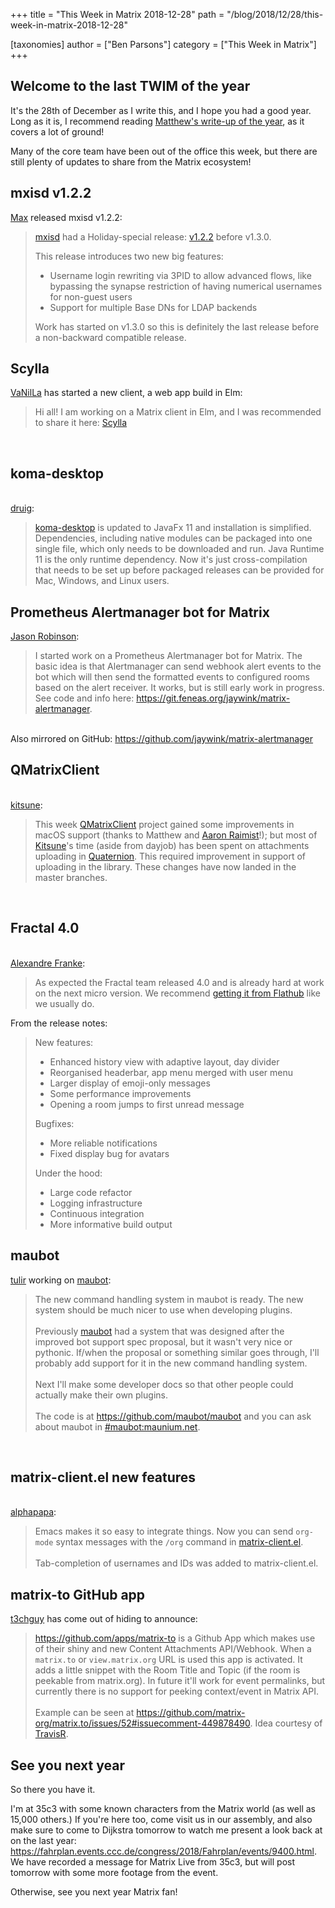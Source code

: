 +++
title = "This Week in Matrix 2018-12-28"
path = "/blog/2018/12/28/this-week-in-matrix-2018-12-28"

[taxonomies]
author = ["Ben Parsons"]
category = ["This Week in Matrix"]
+++

<h2 id="welcometothelasttwimoftheyear">Welcome to the last TWIM of the year</h2>
It's the 28th of December as I write this, and I hope you had a good year. Long as it is, I recommend reading <a href="/blog/2018/12/25/the-2018-matrix-holiday-special/">Matthew's write-up of the year</a>, as it covers a lot of ground!

Many of the core team have been out of the office this week, but there are still plenty of updates to share from the Matrix ecosystem!
<h2 id="mxisdv122">mxisd v1.2.2</h2>
<a href="https://matrix.to/#/@max:kamax.io">Max</a> released mxisd v1.2.2:
<blockquote><a href="https://github.com/kamax-matrix/mxisd">mxisd</a> had a Holiday-special release: <a href="https://github.com/kamax-matrix/mxisd/releases/tag/v1.2.2">v1.2.2</a> before v1.3.0.

This release introduces two new big features:
<ul>
 	<li>Username login rewriting via 3PID to allow advanced flows, like bypassing the synapse restriction of having numerical usernames for non-guest users</li>
 	<li>Support for multiple Base DNs for LDAP backends</li>
</ul>
Work has started on v1.3.0 so this is definitely the last release before a non-backward compatible release.</blockquote>
<h2 id="scylla">Scylla</h2>
<a href="https://matrix.to/#/@daniel:riot.danilafe.com">VaNilLa</a> has started a new client, a web app build in Elm:
<blockquote>Hi all! I am working on a Matrix client in Elm, and I was recommended to share it here: <a href="https://github.com/DanilaFe/Scylla">Scylla</a></blockquote><br /><h2 id="komadesktop">koma-desktop</h2><br /><a href="https://matrix.to/#/@druig:matrix.org">druig</a>:<br /><blockquote><a href="https://github.com/koma-im/koma-desktop">koma-desktop</a> is updated to JavaFx 11 and installation is simplified. Dependencies, including native modules can be packaged into one single file, which only needs to be downloaded and run. Java Runtime 11 is the only runtime dependency. Now it's just cross-compilation that needs to be set up before packaged releases can be provided for Mac, Windows, and Linux users.</blockquote>
<h2 id="prometheusalertmanagerbotformatrix">Prometheus Alertmanager bot for Matrix</h2>
<a href="https://matrix.to/#/@jaywink:feneas.org">Jason Robinson</a>:
<blockquote>I started work on a Prometheus Alertmanager bot for Matrix. The basic idea is that Alertmanager can send webhook alert events to the bot which will then send the formatted events to configured rooms based on the alert receiver. It works, but is still early work in progress. See code and info here: <a href="https://git.feneas.org/jaywink/matrix-alertmanager">https://git.feneas.org/jaywink/matrix-alertmanager</a>.</blockquote><br />Also mirrored on GitHub: <a href="https://github.com/jaywink/matrix-alertmanager">https://github.com/jaywink/matrix-alertmanager</a><br /><h2 id="qmatrixclient">QMatrixClient</h2><br /><a href="https://matrix.to/#/@kitsune:matrix.org">kitsune</a>:<br /><blockquote>This week <a href="https://github.com/QMatrixClient">QMatrixClient</a> project gained some improvements in macOS support (thanks to Matthew and <a href="https://matrix.to/#/@aaron:raim.ist">Aaron Raimist</a>!); but most of <a href="https://matrix.to/#/@kitsune:matrix.org">Kitsune</a>'s time (aside from dayjob) has been spent on attachments uploading in <a href="https://github.com/QMatrixClient/Quaternion">Quaternion</a>. This required improvement in support of uploading in the library. These changes have now landed in the master branches.</blockquote><br /><h2 id="fractal40">Fractal 4.0</h2><br /><a href="@afranke:matrix.org">Alexandre Franke</a>:<br /><blockquote>As expected the Fractal team released 4.0 and is already hard at work on the next micro version. We recommend <a href="https://flathub.org/apps/details/org.gnome.Fractal">getting it from Flathub</a> like we usually do.</blockquote>
From the release notes:
<blockquote>New features:
<ul>
 	<li>Enhanced history view with adaptive layout, day divider</li>
 	<li>Reorganised headerbar, app menu merged with user menu</li>
 	<li>Larger display of emoji-only messages</li>
 	<li>Some performance improvements</li>
 	<li>Opening a room jumps to first unread message</li>
</ul>
Bugfixes:
<ul>
 	<li>More reliable notifications</li>
 	<li>Fixed display bug for avatars</li>
</ul>
Under the hood:
<ul>
 	<li>Large code refactor</li>
 	<li>Logging infrastructure</li>
 	<li>Continuous integration</li>
 	<li>More informative build output</li>
</ul>
</blockquote>
<h2 id="maubot">maubot</h2>
<a href="https://matrix.to/#/@tulir:maunium.net">tulir</a> working on <a href="https://github.com/maubot/maubot">maubot</a>:
<blockquote>The new command handling system in maubot is ready. The new system should be much nicer to use when developing plugins.<br /><br />Previously <a href="https://github.com/maubot/maubot">maubot</a> had a system that was designed after the improved bot support spec proposal, but it wasn't very nice or pythonic. If/when the proposal or something similar goes through, I'll probably add support for it in the new command handling system.<br /><br />Next I'll make some developer docs so that other people could actually make their own plugins.<br /><br />The code is at <a href="https://github.com/maubot/maubot">https://github.com/maubot/maubot</a> and you can ask about maubot in <a href="https://matrix.to/#/#maubot:maunium.net">#maubot:maunium.net</a>.</blockquote><br /><h2 id="matrixclientelnewfeatures">matrix-client.el new features</h2><br /><a href="https://matrix.to/#/@alphapapa:matrix.org">alphapapa</a>:<br /><blockquote>Emacs makes it so easy to integrate things. Now you can send <code>org-mode</code> syntax messages with the <code>/org</code> command in <a href="https://github.com/jgkamat/matrix-client-el">matrix-client.el</a>.<br /><br />Tab-completion of usernames and IDs was added to matrix-client.el.</blockquote>
<h2 id="matrixtogithubapp">matrix-to GitHub app</h2>
<a href="https://matrix.to/#/@x:riot.ovh">t3chguy</a> has come out of hiding to announce:
<blockquote><a href="https://github.com/apps/matrix-to">https://github.com/apps/matrix-to</a> is a Github App which makes use of their shiny and new Content Attachments API/Webhook. When a <code>matrix.to</code> or <code>view.matrix.org</code> URL is used this app is activated. It adds a little snippet with the Room Title and Topic (if the room is peekable from matrix.org). In future it'll work for event permalinks, but currently there is no support for peeking context/event in Matrix API.<br /><br />Example can be seen at <a href="https://github.com/matrix-org/matrix.to/issues/52#issuecomment-449878490">https://github.com/matrix-org/matrix.to/issues/52#issuecomment-449878490</a>. Idea courtesy of <a href="https://github.com/turt2live">TravisR</a>.</blockquote>
<h2 id="seeyounextyear">See you next year</h2>
So there you have it.

I'm at 35c3 with some known characters from the Matrix world (as well as 15,000 others.) If you're here too, come visit us in our assembly, and also make sure to come to Dijkstra tomorrow to watch me present a look back at on the last year: <a href="https://fahrplan.events.ccc.de/congress/2018/Fahrplan/events/9400.html">https://fahrplan.events.ccc.de/congress/2018/Fahrplan/events/9400.html</a>. We have recorded a message for Matrix Live from 35c3, but will post tomorrow with some more footage from the event.

Otherwise, see you next year Matrix fan!
